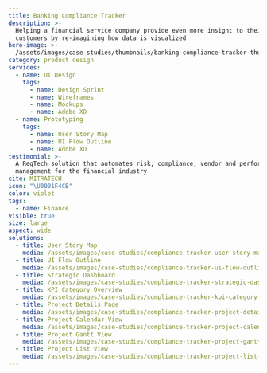 ```yaml
---
title: Banking Compliance Tracker
description: >-
  Helping a financial service company provide even more insight to their
  customers by re-imagining how data is visualized
hero-image: >-
  /assets/images/case-studies/thumbnails/banking-compliance-tracker-thumbnail.png
category: product design
services:
  - name: UI Design
    tags:
      - name: Design Sprint
      - name: Wireframes
      - name: Mockups
      - name: Adobe XD
  - name: Prototyping
    tags:
      - name: User Story Map
      - name: UI Flow Outline
      - name: Adobe XD
testimonial: >-
  A RegTech solution that automates risk, compliance, vendor and performance
  management for the financial industry
cite: MITRATECH
icon: "\U0001F4CB"
color: violet
tags:
  - name: Finance
visible: true
size: large
aspect: wide
solutions:
  - title: User Story Map
    media: /assets/images/case-studies/compliance-tracker-user-story-map.png
  - title: UI Flow Outline
    media: /assets/images/case-studies/compliance-tracker-ui-flow-outline.png
  - title: Strategic Dashboard
    media: /assets/images/case-studies/compliance-tracker-strategic-dashboard.png
  - title: KPI Category Overview
    media: /assets/images/case-studies/compliance-tracker-kpi-category-overview.png
  - title: Project Details Page
    media: /assets/images/case-studies/compliance-tracker-project-details-page.png
  - title: Project Calendar View
    media: /assets/images/case-studies/compliance-tracker-project-calendar-view.png
  - title: Project Gantt View
    media: /assets/images/case-studies/compliance-tracker-project-gantt-view.png
  - title: Project List View
    media: /assets/images/case-studies/compliance-tracker-project-list-view.png
---
```












